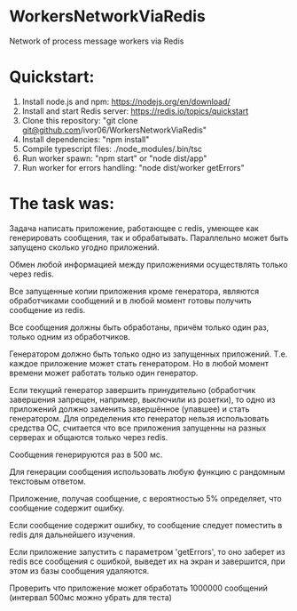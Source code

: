 # WorkersNetworkViaRedis
Network of process message workers via Redis

# Quickstart:

1) Install node.js and npm: https://nodejs.org/en/download/
2) Install and start Redis server: https://redis.io/topics/quickstart
3) Clone this repository: "git clone git@github.com/ivor06/WorkersNetworkViaRedis"
4) Install dependencies: "npm install"
5) Compile typescript files: ./node_modules/.bin/tsc
6) Run worker spawn: "npm start" or "node dist/app"
7) Run worker for errors handling: "node dist/worker getErrors"

# The task was:
Задача написать приложение, работающее с redis, умеющее как генерировать сообщения, так и обрабатывать. Параллельно может быть запущено сколько угодно приложений.

Обмен любой информацией между приложениями осуществлять только через redis. 

Все запущенные копии приложения кроме генератора, являются обработчиками сообщений и в любой момент готовы получить сообщение из redis.

Все сообщения должны быть обработаны, причём только один раз, только одним из обработчиков.

Генератором должно быть только одно из запущенных приложений. Т.е. каждое приложение может стать генератором. Но в любой момент времени может работать только один генератор.

Если текущий генератор завершить принудительно (обработчик завершения запрещен, например, выключили из розетки), то одно из приложений должно заменить завершённое (упавшее) и стать генератором. Для определения кто генератор нельзя использовать средства ОС, считается что все приложения запущенны на разных серверах и общаются только через redis.

Сообщения генерируются раз в 500 мс.

Для генерации сообщения использовать любую функцию с рандомным текстовым ответом.

Приложение, получая сообщение, с вероятностью 5% определяет, что сообщение содержит ошибку.

Если сообщение содержит ошибку, то сообщение следует поместить в redis для дальнейшего изучения.

Если приложение запустить с параметром 'getErrors', то оно заберет из redis все сообщения с ошибкой, выведет их на экран и завершится, при этом из базы сообщения удаляются.

Проверить что приложение может обработать 1000000 сообщений (интервал 500мс можно убрать для теста)
